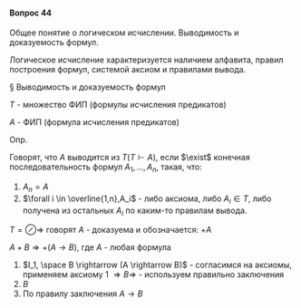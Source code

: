 #### Вопрос 44

Общее понятие о логическом исчислении. Выводимость и доказуемость формул.

Логическое исчисление характеризуется наличием алфавита, правил построения формул,  системой аксиом и правилами вывода.

§ Выводимость и доказуемость формул

$T$ - множество ФИП (формулы исчисления предикатов)

$A$ - ФИП (формула исчисления предикатов)

Опр.

Говорят, что $A$ выводится из $T (T \vdash A)$, если $\exist$ конечная последовательность формул $A_1,\ldots,A_n$, такая, что:

1) $A_n = A$
2) $\forall i \in \overline{1,n},A_i$ - либо аксиома, либо $A_i \in T$, либо получена из остальных $A_i$ по каким-то правилам вывода.

$T = \oslash \Rightarrow$ говорят $A$ - доказуема и обозначается: $+A$ 

$A+B \Rightarrow +(A\rightarrow B)$, где $A$ - любая формула

1) $I_1, \space B \rightarrow (A \rightarrow B)$ - согласимся на аксиомы, применяем аксиому 1 $\Rightarrow B \Rightarrow$ - используем правильно заключения 
2) $B$
3) По правилу заключения $A \rightarrow B$